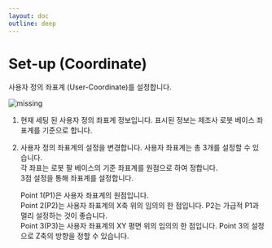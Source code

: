 ```yaml
---
layout: doc
outline: deep
---
```


# Set-up (Coordinate)

사용자 정의 좌표계 (User-Coordinate)를 설정합니다.

![missing](/manual/ko/setup/11.png)

1. 현재 세팅 된 사용자 정의 좌표계 정보입니다. 표시된 정보는 제조사 로봇 베이스 좌표계를 기준으로 합니다.
2. 사용자 정의 좌표계의 설정을 변경합니다. 사용자 좌표계는 총 3개를 설정할 수 있습니다.<br>
   각 좌표는 로봇 팔 베이스의 기준 좌표계를 원점으로 하여 정합니다.<br>
   3점 설정을 통해 좌표계를 설정합니다.<br>

   Point 1(P1)은 사용자 좌표계의 원점입니다.<br>
   Point 2(P2)는 사용자 좌표계의 X축 위의 임의의 한 점입니다. P2는 가급적 P1과 멀리 설정하는 것이 좋습니다.<br>
   Point 3(P3)는 사용자 좌표계의 XY 평면 위의 임의의 한 점입니다. Point 3의 설정으로 Z축의 방향을 정할 수 있습니다.
